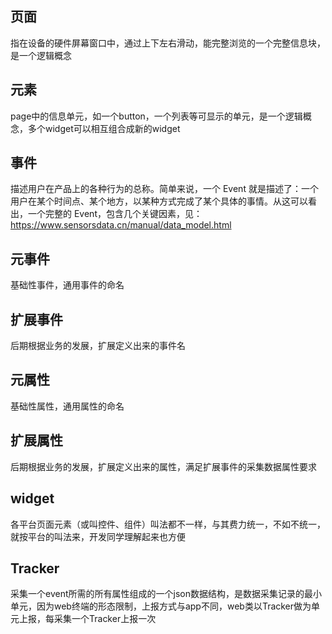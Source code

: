 ## 页面
指在设备的硬件屏幕窗口中，通过上下左右滑动，能完整浏览的一个完整信息块，是一个逻辑概念

## 元素
page中的信息单元，如一个button，一个列表等可显示的单元，是一个逻辑概念，多个widget可以相互组合成新的widget

## 事件
描述用户在产品上的各种行为的总称。简单来说，一个 Event 就是描述了：一个用户在某个时间点、某个地方，以某种方式完成了某个具体的事情。从这可以看出，一个完整的 Event，包含几个关键因素，见：https://www.sensorsdata.cn/manual/data_model.html

## 元事件
基础性事件，通用事件的命名

## 扩展事件
后期根据业务的发展，扩展定义出来的事件名

## 元属性
基础性属性，通用属性的命名

## 扩展属性
后期根据业务的发展，扩展定义出来的属性，满足扩展事件的采集数据属性要求

## widget
各平台页面元素（或叫控件、组件）叫法都不一样，与其费力统一，不如不统一，就按平台的叫法来，开发同学理解起来也方便

## Tracker
采集一个event所需的所有属性组成的一个json数据结构，是数据采集记录的最小单元，因为web终端的形态限制，上报方式与app不同，web类以Tracker做为单元上报，每采集一个Tracker上报一次